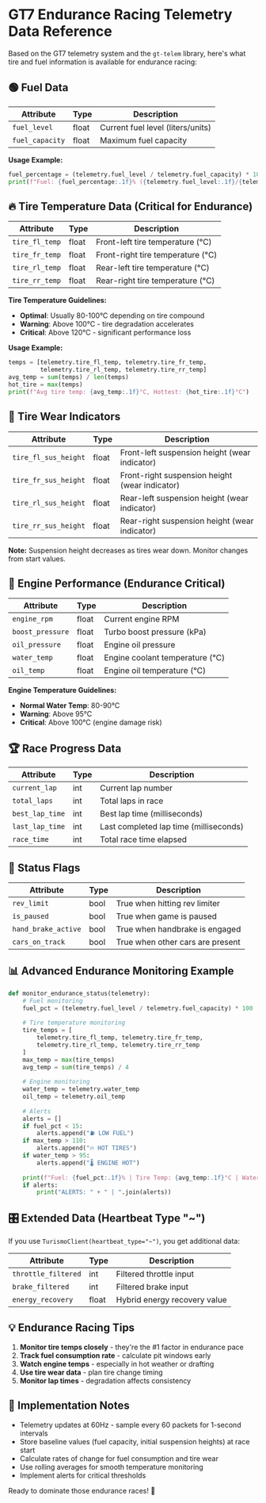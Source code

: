# GT7 Endurance Racing Telemetry Data Reference

Based on the GT7 telemetry system and the `gt-telem` library, here's what tire and fuel information is available for endurance racing:

## 🟢 Fuel Data

| Attribute | Type | Description |
|-----------|------|-------------|
| `fuel_level` | float | Current fuel level (liters/units) |
| `fuel_capacity` | float | Maximum fuel capacity |

**Usage Example:**
```python
fuel_percentage = (telemetry.fuel_level / telemetry.fuel_capacity) * 100
print(f"Fuel: {fuel_percentage:.1f}% ({telemetry.fuel_level:.1f}/{telemetry.fuel_capacity:.1f})")
```

## 🔥 Tire Temperature Data (Critical for Endurance)

| Attribute | Type | Description |
|-----------|------|-------------|
| `tire_fl_temp` | float | Front-left tire temperature (°C) |
| `tire_fr_temp` | float | Front-right tire temperature (°C) |
| `tire_rl_temp` | float | Rear-left tire temperature (°C) |
| `tire_rr_temp` | float | Rear-right tire temperature (°C) |

**Tire Temperature Guidelines:**
- **Optimal**: Usually 80-100°C depending on tire compound
- **Warning**: Above 100°C - tire degradation accelerates
- **Critical**: Above 120°C - significant performance loss

**Usage Example:**
```python
temps = [telemetry.tire_fl_temp, telemetry.tire_fr_temp, 
         telemetry.tire_rl_temp, telemetry.tire_rr_temp]
avg_temp = sum(temps) / len(temps)
hot_tire = max(temps)
print(f"Avg tire temp: {avg_temp:.1f}°C, Hottest: {hot_tire:.1f}°C")
```

## 🔧 Tire Wear Indicators

| Attribute | Type | Description |
|-----------|------|-------------|
| `tire_fl_sus_height` | float | Front-left suspension height (wear indicator) |
| `tire_fr_sus_height` | float | Front-right suspension height (wear indicator) |
| `tire_rl_sus_height` | float | Rear-left suspension height (wear indicator) |
| `tire_rr_sus_height` | float | Rear-right suspension height (wear indicator) |

**Note:** Suspension height decreases as tires wear down. Monitor changes from start values.

## 🏁 Engine Performance (Endurance Critical)

| Attribute | Type | Description |
|-----------|------|-------------|
| `engine_rpm` | float | Current engine RPM |
| `boost_pressure` | float | Turbo boost pressure (kPa) |
| `oil_pressure` | float | Engine oil pressure |
| `water_temp` | float | Engine coolant temperature (°C) |
| `oil_temp` | float | Engine oil temperature (°C) |

**Engine Temperature Guidelines:**
- **Normal Water Temp**: 80-90°C
- **Warning**: Above 95°C
- **Critical**: Above 100°C (engine damage risk)

## 🏆 Race Progress Data

| Attribute | Type | Description |
|-----------|------|-------------|
| `current_lap` | int | Current lap number |
| `total_laps` | int | Total laps in race |
| `best_lap_time` | int | Best lap time (milliseconds) |
| `last_lap_time` | int | Last completed lap time (milliseconds) |
| `race_time` | int | Total race time elapsed |

## 🚩 Status Flags

| Attribute | Type | Description |
|-----------|------|-------------|
| `rev_limit` | bool | True when hitting rev limiter |
| `is_paused` | bool | True when game is paused |
| `hand_brake_active` | bool | True when handbrake is engaged |
| `cars_on_track` | bool | True when other cars are present |

## 📊 Advanced Endurance Monitoring Example

```python
def monitor_endurance_status(telemetry):
    # Fuel monitoring
    fuel_pct = (telemetry.fuel_level / telemetry.fuel_capacity) * 100
    
    # Tire temperature monitoring
    tire_temps = [
        telemetry.tire_fl_temp, telemetry.tire_fr_temp,
        telemetry.tire_rl_temp, telemetry.tire_rr_temp
    ]
    max_temp = max(tire_temps)
    avg_temp = sum(tire_temps) / 4
    
    # Engine monitoring
    water_temp = telemetry.water_temp
    oil_temp = telemetry.oil_temp
    
    # Alerts
    alerts = []
    if fuel_pct < 15:
        alerts.append("⛽ LOW FUEL")
    if max_temp > 110:
        alerts.append("🔥 HOT TIRES")
    if water_temp > 95:
        alerts.append("🌡️ ENGINE HOT")
    
    print(f"Fuel: {fuel_pct:.1f}% | Tire Temp: {avg_temp:.1f}°C | Water: {water_temp:.1f}°C")
    if alerts:
        print("ALERTS: " + " | ".join(alerts))
```

## 🎛️ Extended Data (Heartbeat Type "~")

If you use `TurismoClient(heartbeat_type="~")`, you get additional data:

| Attribute | Type | Description |
|-----------|------|-------------|
| `throttle_filtered` | int | Filtered throttle input |
| `brake_filtered` | int | Filtered brake input |
| `energy_recovery` | float | Hybrid energy recovery value |

## 💡 Endurance Racing Tips

1. **Monitor tire temps closely** - they're the #1 factor in endurance pace
2. **Track fuel consumption rate** - calculate pit windows early
3. **Watch engine temps** - especially in hot weather or drafting
4. **Use tire wear data** - plan tire change timing
5. **Monitor lap times** - degradation affects consistency

## 🔧 Implementation Notes

- Telemetry updates at 60Hz - sample every 60 packets for 1-second intervals
- Store baseline values (fuel capacity, initial suspension heights) at race start
- Calculate rates of change for fuel consumption and tire wear
- Use rolling averages for smooth temperature monitoring
- Implement alerts for critical thresholds

Ready to dominate those endurance races! 🏁